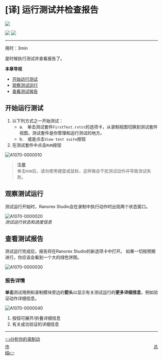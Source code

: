 # [译] 运行测试并检查报告

[![](https://img.shields.io/badge/OfficialPage-ClickMe-blue.svg?longCache=true&style=flat-square)][0]  

[![](https://img.shields.io/badge/Translator-TaylorTaurus-42B983.svg?longCache=true&style=flat-square)](https://github.com/taylortaurus) 
![](https://img.shields.io/badge/TranslateTime-2018年9月20日-green.svg?longCache=true&style=flat-square)


---

用时：3min

是时候执行测试并查看报告了。

**本章导视**

- [开始运行测试](#开始运行测试)
- [观察测试运行](#观察测试运行)
- [查看测试报告](#查看测试报告)

## 开始运行测试

1. 以下列方式之一开始测试：
    - a.　单击测试套件`FirstTest.rxtst`的选项卡，从录制视图切换到测试套件视图，测试套件是你管理和运行测试的地方。
    - b.　或是点击`View test suite`按钮
2. 在测试套件中点击`RUN`按钮

![A1070-0000010](https://gitee.com/taylortaurus/RX_UserGuide_GitBook_Picbed/raw/master/Ranorizeyourselfin20minutes/A1070-0000010.png)  

>**注意**  
> 单击`RUN`后，请勿使用键盘或鼠标，这样做会干扰测试动作并导致测试失败。


## 观察测试运行

测试运行开始时，Ranorex Studio会在录制中执行动作时出现两个状态窗口。

![A1070-0000020](https://gitee.com/taylortaurus/RX_UserGuide_GitBook_Picbed/raw/master/Ranorizeyourselfin20minutes/A1070-0000020.png)  
*测试运行状态和进度信息*  

## 查看测试报告

测试运行完成后，报告将在Ranorex Studio的新选项卡中打开。 如果一切按预期进行，你应该会看到一个大的绿色饼图。

![A1070-0000030](https://gitee.com/taylortaurus/RX_UserGuide_GitBook_Picbed/raw/master/Ranorizeyourselfin20minutes/A1070-0000030.png)

### 报告详情

**单击**测试用例和录制模块旁边的**箭头**以显示有关测试运行的**更多详细信息**，例如验证动作详细信息。

![A1070-0000040](https://gitee.com/taylortaurus/RX_UserGuide_GitBook_Picbed/raw/master/Ranorizeyourselfin20minutes/A1070-0000040.png)  

1. 按钮可展开/折叠详细信息
2. 有关成功验证的详细信息

---
[👈分析你的录制动作][1]&emsp;&emsp;&emsp;&emsp;&emsp;&emsp;&emsp;&emsp;&emsp;&emsp;&emsp;&emsp;&emsp;&emsp;&emsp;&emsp;&emsp;&emsp;&emsp;&emsp;&emsp;&emsp;&emsp;&emsp;&emsp;&emsp;&emsp;&emsp;&emsp;&emsp;&emsp;&emsp;&emsp;&emsp;[总结👉][2]

[0]: https://www.ranorex.com/help/latest/ranorex-studio-fundamentals/ranorex-studio-fundamentals/6-run-test-check-report/

[1]:.\5-analyze-recording.html
[2]:.\summary.html